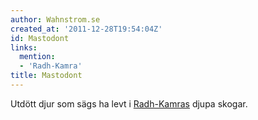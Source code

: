 ```yaml
---
author: Wahnstrom.se
created_at: '2011-12-28T19:54:04Z'
id: Mastodont
links:
  mention:
  - 'Radh-Kamra'
title: Mastodont
---
```


Utdött djur som sägs ha levt i [Radh-Kamras] djupa skogar.

  [Radh-Kamras]: Radh-Kamra
